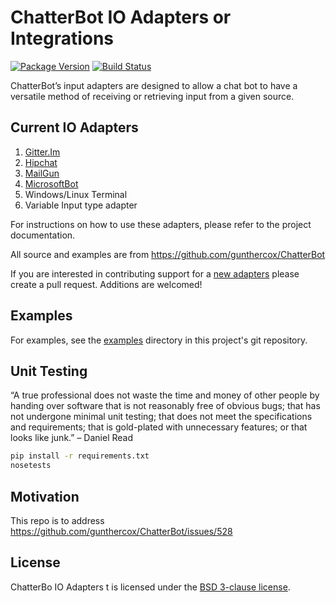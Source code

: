 # ChatterBot IO Adapters or Integrations

[![Package Version](https://img.shields.io/pypi/v/chatterbot-io-adapters.svg)](https://pypi.python.org/pypi/chatterbot-io-adapters/)
[![Build Status](https://travis-ci.org/vkosuri/chatterbot-io-adapters.svg?branch=master)](https://travis-ci.org/vkosuri/chatterbot-io-adapters)

ChatterBot’s input adapters are designed to allow a chat bot to have a versatile method of receiving or retrieving input from a given source.

## Current IO Adapters

1. [Gitter.Im](https://gitter.im/chatter_bot/Lobby)
2. [Hipchat](http://botlab.hipch.at/)
3. [MailGun](https://documentation.mailgun.com/en/latest/)
4. [MicrosoftBot](https://dev.botframework.com/)
5. Windows/Linux Terminal
6. Variable Input type adapter

For instructions on how to use these adapters, please refer to the project documentation.

All source and examples are from https://github.com/gunthercox/ChatterBot

If you are interested in contributing support for a [new adapters](http://chatterbot.readthedocs.io/en/stable/input/create-an-input-adapter.html) please create a pull request. Additions are welcomed!

## Examples

For examples, see the [examples](./examples) directory in this project's git repository.

## Unit Testing

“A true professional does not waste the time and money of other people by handing over software that is not reasonably free of obvious bugs; that has not undergone minimal unit testing; that does not meet the specifications and requirements; that is gold-plated with unnecessary features; or that looks like junk.” – Daniel Read

``` Bash
pip install -r requirements.txt
nosetests
```

## Motivation

This repo is to address https://github.com/gunthercox/ChatterBot/issues/528

## License

ChatterBo IO Adapters t is licensed under the [BSD 3-clause license](./LICENSE).